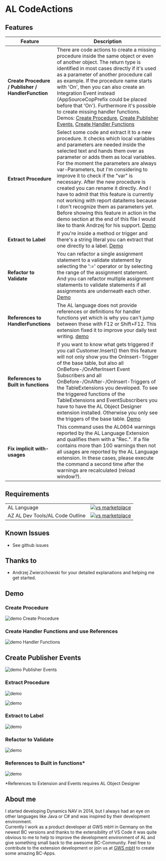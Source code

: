 # AL CodeActions

## Features

|Feature  |Description  |
|---------|---------|
|**Create Procedure / Publisher / HandlerFunction**     | There are code actions to create a missing procedure inside the same object or even of another object. The return type is identified in most cases directly if it's used as a parameter of another procedure call as example. If the procedure name starts with 'On', then you can also create an Integration Event instead (AppSourceCopPrefix could be placed before that 'On'). Furthermore it's possible to create missing handler functions. Demos: [Create Procedure](#create-procedure), [Create Publisher Events](#create-publisher-events), [Create Handler Functions](#create-handler-functions-and-use-references)       |
|**Extract Procedure**     |Select some code and extract it to a new procedure. It checks which local variables and parameters are needed inside the selected text and hands them over as parameter or adds them as local variables. For the moment the parameters are always var-Parameters, but I'm considering to improve it to check if the "var" is necessary. After the new procedure is created you can rename it directly. And I have to admit that this feature is currently not working with report dataitems because I don't recognize them as parameters yet. Before showing this feature in action in the demo section at the end of this file I would like to thank Andrzej for his support. [Demo](#extract-procedure) |
|**Extract to Label**|If you're inside a method or trigger and there's a string literal you can extract that one directly to a label. [Demo](#extract-to-label)|
|**Refactor to Validate**|You can refactor a single assignment statement to a validate statement by selecting the '*:=*' operator or by selecting the range of the assignment statement. And you can refactor multiple assignment statements to validate statements if all assignments are underneath each other. [Demo](#refactor-to-validate) |
|**References to HandlerFunctions**     | The AL language does not provide references or definitions for handler functions yet which is why you can't jump between these with F12 or Shift+F12. This extension fixed it to improve your daily test writing. [demo](#create-handler-functions-and-use-references)        |
|**References to Built in functions**|If you want to know what gets triggered if you call Customer.Insert() then this feature will not only show you the OnInsert-Trigger of the base table, but also all OnBefore-/OnAfterInsert Event Subscribers and all OnBefore-/OnAfter-/OnInsert-Triggers of the TableExtensions you developed. To see the triggered functions of the TableExtensions and EventSubscribers you have to have the AL Object Designer extension installed. Otherwise you only see the triggers of the base table. [Demo](#references-to-built-in-functions) |
|**Fix implicit with-usages**     | This command uses the AL0604 warnings reported by the AL Language Extension and qualifies them with a "Rec.". If a file contains more than 100 warnings then not all usages are reported by the AL Language extension. In these cases, please execute the command a second time after the warnings are recalculated (reload window?). |

## Requirements

|              |         |
|--------------|---------|
| AL Language               | [![vs marketplace](https://img.shields.io/vscode-marketplace/v/ms-dynamics-smb.al.svg?label=vs%20marketplace)](https://marketplace.visualstudio.com/items?itemName=ms-dynamics-smb.al) |
| AZ AL Dev Tools/AL Code Outline           | [![vs marketplace](https://img.shields.io/vscode-marketplace/v/andrzejzwierzchowski.al-code-outline.svg?label=vs%20marketplace)](https://marketplace.visualstudio.com/items?itemName=andrzejzwierzchowski.al-code-outline) |

## Known Issues

- See github issues

## Thanks to

- Andrzej Zwierzchowski for your detailed explanations and helping me get started.

## Demo

### Create Procedure

![demo Create Procedure](images/createprocedures2.gif)

### Create Handler Functions and use References

![demo Handler Functions](images/HandlerFunctions.gif)

## Create Publisher Events

![demo Publisher Events](images/CreateIntegrationEvents2.gif)

### Extract Procedure

![demo](images/ExtractIf2.gif)

![demo](images/ExtractProcedure.gif)  

### Extract to Label

![demo](images/ExtractLabel.gif)

### Refactor to Validate

![demo](images/RefactorValidate.gif)

### References to Built in functions*

![demo](images/DefinitionsOfBuiltInFunctions.gif)

*References to Extension and Events requires AL Object Designer

## About me

I started developing Dynamics NAV in 2014, but I always had an eye on other languages like Java or C# and was inspired by their development environment.  
Currently I work as a product developer at GWS mbH in Germany on the newest BC versions and thanks to the extensibility of VS Code it was quite obvious to me to help to improve the development environment of AL and give something small back to the awesome BC-Community. Feel free to contribute to the extension development or join us at [GWS mbH](https://www.gws.ms/en) to create some amazing BC-Apps.
